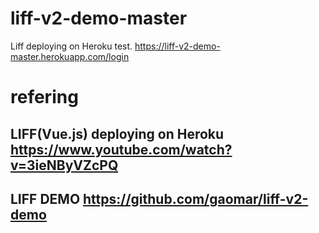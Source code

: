# liff-v2-demo-master
Liff deploying on Heroku test.
https://liff-v2-demo-master.herokuapp.com/login

# refering 

## LIFF(Vue.js) deploying on Heroku https://www.youtube.com/watch?v=3ieNByVZcPQ

## LIFF DEMO https://github.com/gaomar/liff-v2-demo
